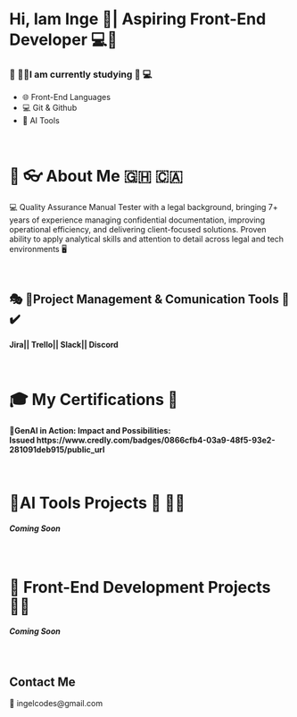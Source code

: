 
<h1> Hi, Iam Inge 💜| Aspiring Front-End Developer 💻🤖 </h1>

<h3> 🎒 🧑‍🎓I am currently studying 📖 💻 </h3>
   <p> 
   <ul> 
   <li> 🌐 Front-End Languages </li>
    <li> 💻 Git & Github </li>
     <li> 🤖 AI Tools </li>
   </ul>
   </p>
<br> 

<h1> 👧 👓 About Me 🇬🇭 🇨🇦 </h1>

<p> 💻 Quality Assurance Manual Tester with a legal background, bringing 7+ years of experience managing confidential documentation, improving operational efficiency, and delivering client-focused solutions. Proven ability to apply analytical skills and attention to detail across legal and tech environments 🖥️ </p>

<br> 
<p></p>
<h2> 🎭 🚧Project Management & Comunication Tools 🏢✔️ </h2>
<p> <b> Jira|| Trello|| Slack|| Discord </b></p>

<br> 

<h1> 🎓 My Certifications 📄 </h1>
<p> <b> 🤖GenAI in Action: Impact and Possibilities:<br>
Issued https://www.credly.com/badges/0866cfb4-03a9-48f5-93e2-281091deb915/public_url</b> 
<p> </p>
  <br> 

  <p>
  <h1> 🔰AI Tools Projects 🤖 👩‍💼</h1>
<h5> Coming Soon </h5>
  </p>

<br> 

<h1> 🔰 Front-End Development Projects 👷‍♀️ </h1>
<h5> Coming Soon </h5>

<br>

<h2> Contact Me </h2>
<p> 📧 <email> ingelcodes@gmail.com </email></p>
